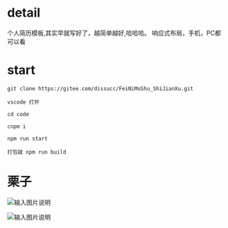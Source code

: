 # detail

个人简历模板,其实早就写好了，越简单越好,哈哈哈。
响应式布局，手机，PC都可以看

# start
```
git clone https://gitee.com/dissucc/FeiNiMoShu_ShiJianXu.git

vscode 打开

cd code

cnpm i

npm run start

打包就 npm run build
```

# 栗子

![输入图片说明](https://gitee.com/uploads/images/2018/0108/153103_808d286f_332899.jpeg "TIM截图20180108153022.jpg")

![输入图片说明](https://gitee.com/uploads/images/2018/0108/153113_f2ac79c3_332899.jpeg "TIM截图20180108153032.jpg")